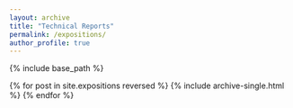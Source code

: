 ```yaml
---
layout: archive
title: "Technical Reports"
permalink: /expositions/
author_profile: true
---
```


{% include base_path %}

{% for post in site.expositions reversed %}
  {% include archive-single.html %}
{% endfor %}
